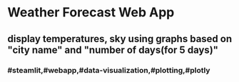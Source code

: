 # Weather Forecast Web App
## display temperatures, sky using graphs based on "city name" and "number of days(for 5 days)" 
### #steamlit,#webapp,#data-visualization,#plotting,#plotly
